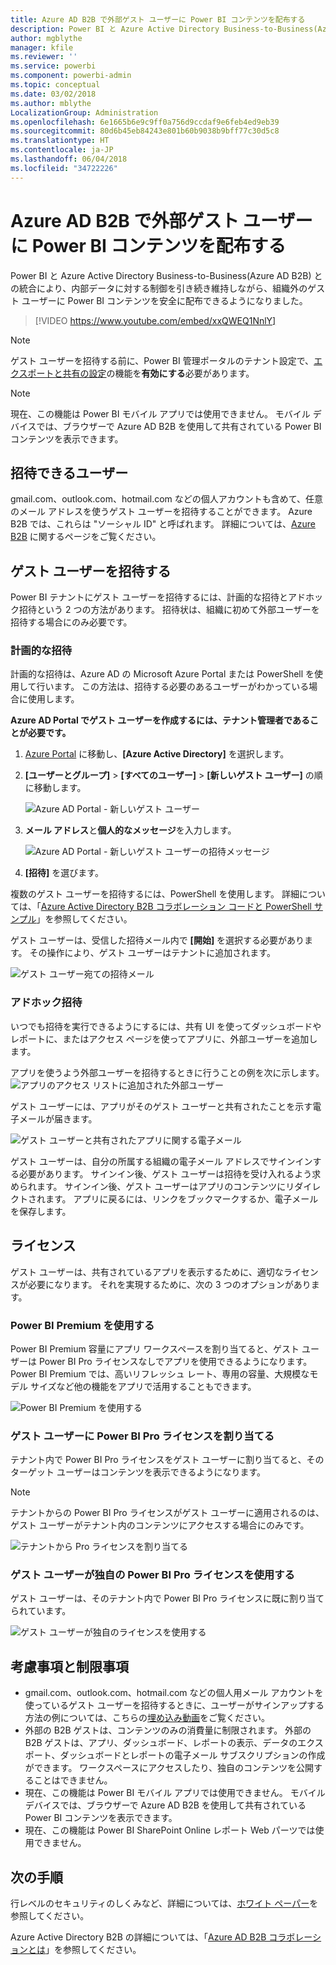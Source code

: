 ```yaml
---
title: Azure AD B2B で外部ゲスト ユーザーに Power BI コンテンツを配布する
description: Power BI と Azure Active Directory Business-to-Business(Azure AD B2B) との統合により、組織外のゲスト ユーザーに Power BI コンテンツを安全に配布できるようになりました。
author: mgblythe
manager: kfile
ms.reviewer: ''
ms.service: powerbi
ms.component: powerbi-admin
ms.topic: conceptual
ms.date: 03/02/2018
ms.author: mblythe
LocalizationGroup: Administration
ms.openlocfilehash: 6e1665b6e9c9ff0a756d9ccdaf9e6feb4ed9eb39
ms.sourcegitcommit: 80d6b45eb84243e801b60b9038b9bff77c30d5c8
ms.translationtype: HT
ms.contentlocale: ja-JP
ms.lasthandoff: 06/04/2018
ms.locfileid: "34722226"
---
```

# <a name="distribute-power-bi-content-to-external-guest-users-with-azure-ad-b2b"></a>Azure AD B2B で外部ゲスト ユーザーに Power BI コンテンツを配布する

Power BI と Azure Active Directory Business-to-Business(Azure AD B2B) との統合により、内部データに対する制御を引き続き維持しながら、組織外のゲスト ユーザーに Power BI コンテンツを安全に配布できるようになりました。

> [!VIDEO https://www.youtube.com/embed/xxQWEQ1NnlY]

> [!NOTE]
> ゲスト ユーザーを招待する前に、Power BI 管理ポータルのテナント設定で、[エクスポートと共有の設定](service-admin-portal.md#export-and-sharing-settings)の機能を**有効にする**必要があります。

> [!NOTE]
> 現在、この機能は Power BI モバイル アプリでは使用できません。 モバイル デバイスでは、ブラウザーで Azure AD B2B を使用して共有されている Power BI コンテンツを表示できます。 

## <a name="who-can-you-invite"></a>招待できるユーザー

gmail.com、outlook.com、hotmail.com などの個人アカウントも含めて、任意のメール アドレスを使うゲスト ユーザーを招待することができます。 Azure B2B では、これらは "ソーシャル ID" と呼ばれます。 詳細については、[Azure B2B](https://docs.microsoft.com/azure/active-directory/active-directory-b2b-what-is-azure-ad-b2b) に関するページをご覧ください。

## <a name="invite-guest-users"></a>ゲスト ユーザーを招待する

Power BI テナントにゲスト ユーザーを招待するには、計画的な招待とアドホック招待という 2 つの方法があります。 招待状は、組織に初めて外部ユーザーを招待する場合にのみ必要です。

### <a name="planned-invites"></a>計画的な招待

計画的な招待は、Azure AD の Microsoft Azure Portal または PowerShell を使用して行います。 この方法は、招待する必要のあるユーザーがわかっている場合に使用します。 

**Azure AD Portal でゲスト ユーザーを作成するには、テナント管理者であることが必要です。**

1. [Azure Portal](https://portal.azure.com) に移動し、**[Azure Active Directory]** を選択します。

2. **[ユーザーとグループ]** > **[すべてのユーザー]** > **[新しいゲスト ユーザー]** の順に移動します。

    ![Azure AD Portal - 新しいゲスト ユーザー](media/service-admin-azure-ad-b2b/azuread-portal-new-guest-user.png)

3. **メール アドレス**と**個人的なメッセージ**を入力します。

    ![Azure AD Portal - 新しいゲスト ユーザーの招待メッセージ](media/service-admin-azure-ad-b2b/azuread-portal-invite-message.png)

4. **[招待]** を選びます。

複数のゲスト ユーザーを招待するには、PowerShell を使用します。 詳細については、「[Azure Active Directory B2B コラボレーション コードと PowerShell サンプル](https://docs.microsoft.com/azure/active-directory/b2b/code-samples)」を参照してください。

ゲスト ユーザーは、受信した招待メール内で **[開始]** を選択する必要があります。 その操作により、ゲスト ユーザーはテナントに追加されます。

![ゲスト ユーザー宛ての招待メール](media/service-admin-azure-ad-b2b/guest-user-invite-email.png)

### <a name="ad-hoc-invites"></a>アドホック招待

いつでも招待を実行できるようにするには、共有 UI を使ってダッシュボードやレポートに、またはアクセス ページを使ってアプリに、外部ユーザーを追加します。

アプリを使うよう外部ユーザーを招待するときに行うことの例を次に示します。
![アプリのアクセス リストに追加された外部ユーザー](media/service-admin-azure-ad-b2b/power-bi-app-access.png)

ゲスト ユーザーには、アプリがそのゲスト ユーザーと共有されたことを示す電子メールが届きます。

![ゲスト ユーザーと共有されたアプリに関する電子メール](media/service-admin-azure-ad-b2b/guest-user-invite-email2.png)

ゲスト ユーザーは、自分の所属する組織の電子メール アドレスでサインインする必要があります。 サインイン後、ゲスト ユーザーは招待を受け入れるよう求められます。 サインイン後、ゲスト ユーザーはアプリのコンテンツにリダイレクトされます。 アプリに戻るには、リンクをブックマークするか、電子メールを保存します。

## <a name="licensing"></a>ライセンス

ゲスト ユーザーは、共有されているアプリを表示するために、適切なライセンスが必要になります。 それを実現するために、次の 3 つのオプションがあります。

### <a name="use-power-bi-premium"></a>Power BI Premium を使用する

Power BI Premium 容量にアプリ ワークスペースを割り当てると、ゲスト ユーザーは Power BI Pro ライセンスなしでアプリを使用できるようになります。 Power BI Premium では、高いリフレッシュ レート、専用の容量、大規模なモデル サイズなど他の機能をアプリで活用することもできます。

![Power BI Premium を使用する](media/service-admin-azure-ad-b2b/license-approach1.png)

### <a name="assign-power-bi-pro-license-to-guest-user"></a>ゲスト ユーザーに Power BI Pro ライセンスを割り当てる

テナント内で Power BI Pro ライセンスをゲスト ユーザーに割り当てると、そのターゲット ユーザーはコンテンツを表示できるようになります。

> [!NOTE]
> テナントからの Power BI Pro ライセンスがゲスト ユーザーに適用されるのは、ゲスト ユーザーがテナント内のコンテンツにアクセスする場合にのみです。

![テナントから Pro ライセンスを割り当てる](media/service-admin-azure-ad-b2b/license-approach2.png)

### <a name="guest-user-brings-their-own-power-bi-pro-license"></a>ゲスト ユーザーが独自の Power BI Pro ライセンスを使用する

ゲスト ユーザーは、そのテナント内で Power BI Pro ライセンスに既に割り当てられています。

![ゲスト ユーザーが独自のライセンスを使用する](media/service-admin-azure-ad-b2b/license-approach3.png)

## <a name="considerations-and-limitations"></a>考慮事項と制限事項

* gmail.com、outlook.com、hotmail.com などの個人用メール アカウントを使っているゲスト ユーザーを招待するときに、ユーザーがサインアップする方法の例については、こちらの[埋め込み動画](https://docs.microsoft.com/azure/active-directory/active-directory-b2b-redemption-experience)をご覧ください。
* 外部の B2B ゲストは、コンテンツのみの消費量に制限されます。 外部の B2B ゲストは、アプリ、ダッシュボード、レポートの表示、データのエクスポート、ダッシュボードとレポートの電子メール サブスクリプションの作成ができます。 ワークスペースにアクセスしたり、独自のコンテンツを公開することはできません。
* 現在、この機能は Power BI モバイル アプリでは使用できません。 モバイル デバイスでは、ブラウザーで Azure AD B2B を使用して共有されている Power BI コンテンツを表示できます。
* 現在、この機能は Power BI SharePoint Online レポート Web パーツでは使用できません。

## <a name="next-steps"></a>次の手順

行レベルのセキュリティのしくみなど、詳細については、[ホワイト ペーパー](https://aka.ms/powerbi-b2b-whitepaper)を参照してください。

Azure Active Directory B2B の詳細については、「[Azure AD B2B コラボレーションとは](https://docs.microsoft.com/azure/active-directory/active-directory-b2b-what-is-azure-ad-b2b)」を参照してください。
